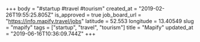 +++
body = "#startup #travel #tourism"
created_at = "2019-02-26T19:55:25.805Z"
is_approved = true
job_board_url = "https://info.mapify.travel/jobs"
latitude = 52.553
longitude = 13.40549
slug = "mapify"
tags = ["startup", "travel", "tourism"]
title = "Mapify"
updated_at = "2019-06-16T10:36:09.744Z"
+++
